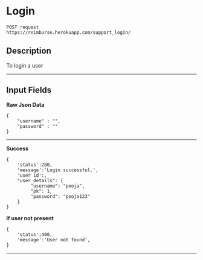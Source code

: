 # Login

    POST request
    https://reimburse.herokuapp.com/support_login/ 

## Description
To login a user

***

## Input Fields

**Raw Json Data**
```
{
 	"username" : "",
 	"password" : ""
}
```    
***

**Success**
```
{
  	'status':200,
  	'message':'Login successful.',
  	'user id':,
  	"user_details": {
         "username": "pooja",
         "pk": 1,
         "password": "pooja123"
    }
}
```
**If user not present**
```
{
  	'status':400,
  	'message':'User not found',
}
```
***
